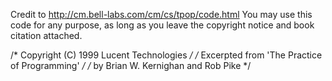 Credit to http://cm.bell-labs.com/cm/cs/tpop/code.html
You may use this code for any purpose, as long as you leave the copyright notice and book citation attached.

/* Copyright (C) 1999 Lucent Technologies */
/* Excerpted from 'The Practice of Programming' */
/* by Brian W. Kernighan and Rob Pike */
